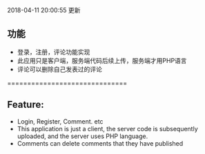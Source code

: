 
2018-04-11 20:00:55 更新

## 功能
 - 登录，注册，评论功能实现
 - 此应用只是客户端，服务端代码后续上传，服务端才用PHP语言
 - 评论可以删除自己发表过的评论


==============================
## Feature:
  - Login, Register, Comment. etc
  - This application is just a client, the server code is subsequently uploaded, and the server uses PHP language.
  - Comments can delete comments that they have published